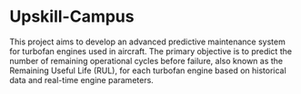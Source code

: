 # Upskill-Campus
This project aims to develop an advanced predictive maintenance system for turbofan engines used in aircraft. The primary objective is to predict the number of remaining operational cycles before failure, also known as the Remaining Useful Life (RUL), for each turbofan engine based on historical data and real-time engine parameters.
